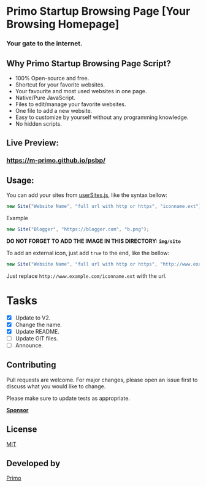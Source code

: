 # Primo Startup Browsing Page [Your Browsing Homepage]
### Your gate to the internet.

## Why Primo Startup Browsing Page Script?
- 100% Open-source and free.
- Shortcut for your favorite websites.
- Your favourite and most used websites in one page.
- Native/Pure JavaScript.
- Files to edit/manage your favorite websites.
- One file to add a new website.
- Easy to customize by yourself without any programming knowledge.
- No hidden scripts.

## Live Preview:
### https://m-primo.github.io/psbp/

## Usage:
You can add your sites from [userSites.js](userSites.js),
like the syntax bellow:
```javascript
new Site("Website Name", "full url with http or https", "iconname.ext");
```
Example
```javascript
new Site("Blogger", "https://blogger.com", "b.png");
```
**DO NOT FORGET TO ADD THE IMAGE IN THIS DIRECTORY: `img/site`**

To add an external icon, just add `true` to the end, like the bellow:
```javascript
new Site("Website Name", "full url with http or https", "http://www.example.com/iconname.ext", true);
```
Just replace `http://www.example.com/iconname.ext` with the url.

# Tasks
- [x] Update to V2.
- [x] Change the name.
- [x] Update README.
- [ ] Update GIT files.
- [ ] Announce.

## Contributing
Pull requests are welcome. For major changes, please open an issue first to discuss what you would like to change.

Please make sure to update tests as appropriate.

**[Sponsor](.github/FUNDING.yml)**

## License
[MIT](https://choosealicense.com/licenses/mit/)

## Developed by
[Primo](https://mp-primo.blogspot.com/primo)
